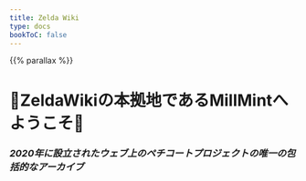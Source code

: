 ```yaml
---
title: Zelda Wiki
type: docs
bookToC: false
---
```


{{% parallax %}}

# 🌸ZeldaWikiの本拠地であるMillMintへようこそ🌸
### *2020年に設立されたウェブ上のペチコートプロジェクトの唯一の包括的なアーカイブ*
